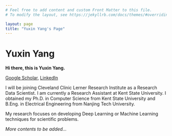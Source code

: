 ```yaml
---
# Feel free to add content and custom Front Matter to this file.
# To modify the layout, see https://jekyllrb.com/docs/themes/#overriding-theme-defaults

layout: page
title: "Yuxin Yang's Page"
---
```


# Yuxin Yang

**Hi there, this is Yuxin Yang.**

[Google Scholar](https://scholar.google.com/citations?user=uySaSTcAAAAJ), [LinkedIn](https://www.linkedin.com/in/yuxin-yang-0b0938115/)

I will be joining Cleveland Clinic Lerner Research Institute as a Research Data Scientist. I am currently a Research Assistant at Kent State University. I obtained my Ph.D. in Computer Science from Kent State University and B.Eng. in Electrical Engineering from Nanjing Tech University. 

My research focuses on developing Deep Learning or Machine Learning techniques for scientific problems. 

*More contents to be added...*